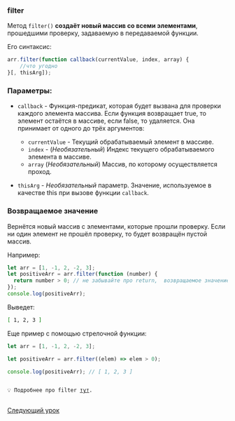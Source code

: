 ### filter

Метод `filter()` **создаёт новый массив со всеми элементами**, прошедшими проверку, задаваемую в передаваемой функции.

Его синтаксис:

```jsx
arr.filter(function callback(currentValue, index, array) {
    //что угодно
}[, thisArg]);
```

### Параметры:

- `callback` - Функция-предикат, которая будет вызвана для проверки каждого элемента массива. Если функция возвращает true, то элемент остаётся в массиве, если false, то удаляется. Она принимает от одного до трёх аргументов:

  - `currentValue` - Текущий обрабатываемый элемент в массиве.
  - `index` - (_Необязательный_) Индекс текущего обрабатываемого элемента в массиве.
  - `array` (_Необязательный_) Массив, по которому осуществляется проход.

- `thisArg` - _Необязательный_ параметр. Значение, используемое в качестве this при вызове функции `callback`.

### Возвращаемое значение

Вернётся новый массив с элементами, которые прошли проверку. Если ни один элемент не прошёл проверку, то будет возвращён пустой массив.

Например:

```jsx
let arr = [1, -1, 2, -2, 3];
let positiveArr = arr.filter(function (number) {
  return number > 0; // не забывайте про return,  возвращаемое значение добавляется в positiveArr
});
console.log(positiveArr);
```

Выведет:

```bash
[ 1, 2, 3 ]
```

Еще пример c помощью стрелочной функции:

```jsx
let arr = [1, -1, 2, -2, 3];

let positiveArr = arr.filter((elem) => elem > 0);

console.log(positiveArr); // [ 1, 2, 3 ]
```

<pre>
<code>
💡 Подробнее про filter <a href="https://developer.mozilla.org/ru/docs/Web/JavaScript/Reference/Global_Objects/Array/filter">тут</a>.
</code>
</pre>

[Следующий урок](../map/)
